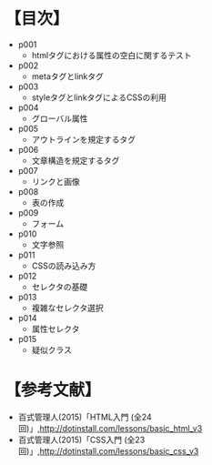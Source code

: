 # 【目次】
- p001
    * htmlタグにおける属性の空白に関するテスト
- p002
    * metaタグとlinkタグ
- p003
    * styleタグとlinkタグによるCSSの利用
- p004
    * グローバル属性
- p005
    * アウトラインを規定するタグ
- p006
    * 文章構造を規定するタグ
- p007
    * リンクと画像
- p008
    * 表の作成
- p009
    * フォーム
- p010
    * 文字参照
- p011
    * CSSの読み込み方
- p012
    * セレクタの基礎
- p013
    * 複雑なセレクタ選択
- p014
    * 属性セレクタ
- p015
    * 疑似クラス
 

 
# 【参考文献】
- 百式管理人(2015)「HTML入門 (全24回)」,<http://dotinstall.com/lessons/basic_html_v3>
- 百式管理人(2015)「CSS入門 (全23回)」,<http://dotinstall.com/lessons/basic_css_v3>
